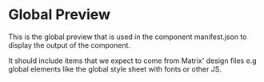 # Global Preview

This is the global preview that is used in the component manifest.json to display the output of the component.

It should include items that we expect to come from Matrix' design files e.g global elements like the global style sheet with fonts or other JS.
